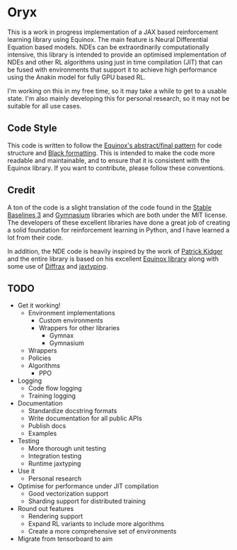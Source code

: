 # Oryx

This is a work in progress implementation of a JAX based reinforcement learning library using Equinox.
The main feature is Neural Differential Equation based models.
NDEs can be extraordinarily computationally intensive, this library is intended to provide an optimised implementation of NDEs and other RL algorithms using just in time compilation (JIT) that can be fused with environments that support it to achieve high performance using the Anakin model for fully GPU based RL.

I'm working on this in my free time, so it may take a while to get to a usable state. I'm also mainly developing this for personal research, so it may not be suitable for all use cases.

## Code Style

This code is written to follow the [Equinox's abstract/final pattern](https://docs.kidger.site/equinox/pattern/) for code structure and [Black formatting](https://black.readthedocs.io/en/stable/index.html#).
This is intended to make the code more readable and maintainable, and to ensure that it is consistent with the Equinox library.
If you want to contribute, please follow these conventions.

## Credit

A ton of the code is a slight translation of the code found in the [Stable Baselines 3](https://github.com/DLR-RM/stable-baselines3) and [Gymnasium](https://github.com/Farama-Foundation/Gymnasium) libraries which are both under the MIT license.
The developers of these excellent libraries have done a great job of creating a solid foundation for reinforcement learning in Python, and I have learned a lot from their code.

In addition, the NDE code is heavily inspired by the work of [Patrick Kidger](https://kidger.site/publications/) and the entire library is based on his excellent [Equinox library](https://github.com/patrick-kidger/equinox) along with some use of [Diffrax](https://github.com/patrick-kidger/diffrax) and [jaxtyping](https://github.com/patrick-kidger/jaxtyping).

## TODO

- Get it working!
  - Environment implementations
    - Custom environments
    - Wrappers for other libraries
      - Gymnax
      - Gymnasium
  - Wrappers
  - Policies
  - Algorithms
    - PPO
- Logging
  - Code flow logging
  - Training logging
- Documentation
  - Standardize docstring formats
  - Write documentation for all public APIs
  - Publish docs
  - Examples
- Testing
  - More thorough unit testing
  - Integration testing
  - Runtime jaxtyping
- Use it
  - Personal research
- Optimise for performance under JIT compilation
  - Good vectorization support
  - Sharding support for distributed training
- Round out features
  - Rendering support
  - Expand RL variants to include more algorithms
  - Create a more comprehensive set of environments
- Migrate from tensorboard to aim
